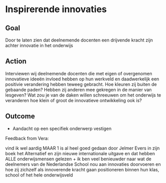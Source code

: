 # Inspirerende innovaties

## Goal

Door te laten zien dat deelnemende docenten een drijvende kracht zijn achter innovatie in het onderwijs

## Action

Interviewen wij deelnemende docenten die met eigen of overgenomen innovatieve ideeën invloed hebben op hun werkveld en daadwerkelijk een positivie verandering hebben teweeg gebracht. Hoe kleuren zij buiten de gebaande paden? Hebben zij anderen mee gekregen in de manier van lesgeven? Wat zou je van de daken willen schreeuwen om het onderwijs te veranderen hoe klein of groot de innovatieve ontwikkeling ook is?     

## Outcome

* Aandacht op een specifiek onderwerp vestigen

Feedback from Vera:

vind ik wel aardig MAAR 1 is al heel goed gedaan door Jelmer Evers in zijn boek het Alternatief en zijn nieuwe internationale uitgave en dat hebben ALLE onderwijsmensen gelezen + ik ben veel benieuwder naar wat de deelnemers van de Nederlandse School nou aan innovaties doorvoeren en hoe zij zichzelf als innoverende kracht gaan positioneren binnen hun klas, school of het hele onderwijsveld
